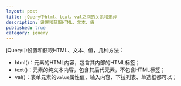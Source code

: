 ```yaml
---
layout: post
title: jQuery中html、text、val之间的关系和差异
description: 设置和获取HTML、文本、值
published: true
category: jquery
---
```



jQuery中设置和获取HTML、文本、值，几种方法：

* html()：元素的HTML内容，包含其内部的HTML标签；
* text()：元素的纯文本内容，包含其后代元素，不包含HTML标签；
* val()：表单元素的`value`属性值，输入内容、下拉列表、单选框都可以；









































[NingG]:    http://ningg.github.com  "NingG"











